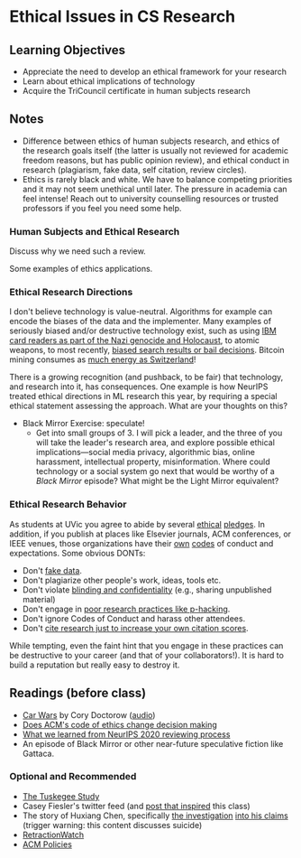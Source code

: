 # Ethical Issues in CS Research

## Learning Objectives

* Appreciate the need to develop an ethical framework for your research
* Learn about ethical implications of technology
* Acquire the TriCouncil certificate in human subjects research

## Notes

- Difference between ethics of human subjects research, and ethics of the research goals itself (the latter is usually not reviewed for academic freedom reasons, but has public opinion review), and ethical conduct in research (plagiarism, fake data, self citation, review circles).
- Ethics is rarely black and white. We have to balance competing priorities and it may not seem unethical until later. The pressure in academia can feel intense! Reach out to university counselling resources or trusted professors if you feel you need some help.

### Human Subjects and Ethical Research

Discuss why we need such a review. 

Some examples of ethics applications.

### Ethical Research Directions

I don't believe technology is value-neutral. Algorithms for example can encode the biases of the data and the implementer. Many examples of seriously biased and/or destructive technology exist, such as using [IBM card readers as part of the Nazi genocide and Holocaust](https://www.huffpost.com/entry/ibm-holocaust_b_1301691), to atomic weapons, to most recently, [biased search results or bail decisions](http://algorithmsofoppression.com/). Bitcoin mining consumes as [much energy as Switzerland](https://www.bbc.com/news/technology-48853230)!

There is a growing recognition (and pushback, to be fair) that technology, and research into it, has consequences. One example is how NeurIPS treated ethical directions in ML research this year, by requiring a special ethical statement assessing the approach. What are your thoughts on this? 

- Black Mirror Exercise: speculate!
  - Get into small groups of 3. I will pick a leader, and the three of you will take the leader's research area, and explore possible ethical implications—social media privacy, algorithmic bias, online harassment, intellectual property, misinformation. Where could technology or a social system go next that would be worthy of a *Black Mirror* episode? What might be the Light Mirror equivalent?
### Ethical Research Behavior

As students at UVic you agree to abide by several [ethical](https://www.uvic.ca/sexualizedviolence/policy/index.php) [pledges](https://www.uvic.ca/students/academics/academic-integrity/). In addition, if you publish at places like Elsevier journals, ACM conferences, or IEEE venues, those organizations have their [own](https://sigchi.org/ethics/) [codes](https://conf.researchr.org/attending/icse-2020/Code+of+Conduct) of conduct and expectations. Some obvious DONTs:

- Don't [fake data](https://retractionwatch.com/2013/06/28/diederik-stapel-settles-with-dutch-prosectors-wont-face-jail-time/).
- Don't plagiarize other people's work, ideas, tools etc.
- Don't violate [blinding and confidentiality](https://www.acm.org/publications/policies/pre-publication-evaluation) (e.g., sharing unpublished material)
- Don't engage in [poor research practices like p-hacking](http://daniellakens.blogspot.com/2020/09/p-hacking-and-optional-stopping-have.html).
- Don't ignore Codes of Conduct and harass other attendees.
- Don't [cite research just to increase your own citation scores](https://retractionwatch.com/2020/06/29/major-indexing-service-sounds-alarm-on-self-citations-by-nearly-50-journals/).

While tempting, even the faint hint that you engage in these practices can be destructive to your career (and that of your collaborators!). It is hard to build a reputation but really easy to destroy it.

## Readings (before class)

* [Car Wars](https://doctorow.medium.com/car-wars-a01718a27e9e) by Cory Doctorow ([audio](https://archive.org/details/CarWars))
* [Does ACM's code of ethics change decision making](https://dl.acm.org/doi/10.1145/3236024.3264833) 
* [What we learned from NeurIPS 2020 reviewing process](https://neuripsconf.medium.com/what-we-learned-from-neurips-2020-reviewing-process-e24549eea38f)
* An episode of Black Mirror or other near-future speculative fiction like Gattaca.

### Optional and Recommended

* [The Tuskegee Study](https://www.mcgill.ca/oss/article/history/40-years-human-experimentation-america-tuskegee-study	)
* Casey Fiesler's twitter feed (and [post that inspired](https://howwegettonext.com/the-black-mirror-writers-room-teaching-technology-ethics-through-speculation-f1a9e2deccf4) this class)
* The story of Huxiang Chen, specifically [the investigation](https://www.sigarch.org/wp-content/uploads/2021/02/JIC-Public-Announcement-Feb-8-2021.pdf) [into his claims](https://twitter.com/JBalkind/status/1358855826170023936) (trigger warning: this content discusses suicide)
* [RetractionWatch](https://retractionwatch.com)
* [ACM Policies](https://www.acm.org/publications/policies)

